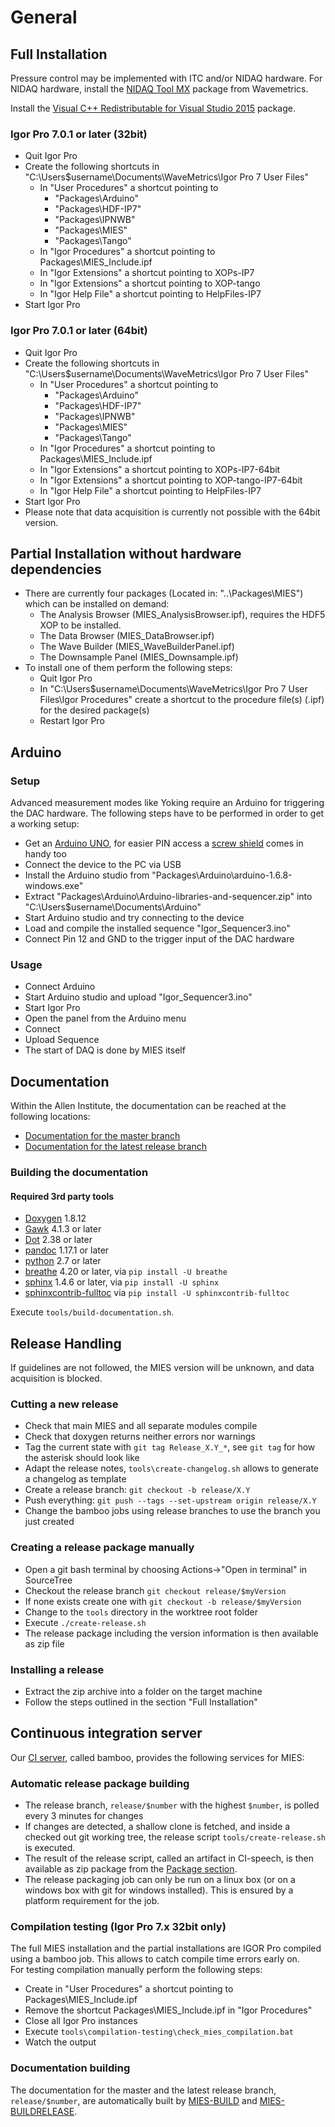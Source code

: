 # General

## Full Installation

Pressure control may be implemented with ITC and/or NIDAQ hardware.  For NIDAQ
hardware, install the [NIDAQ Tool MX](https://www.wavemetrics.com/products/nidaqtools/nidaqtools.htm)
package from Wavemetrics.

Install the [Visual C++ Redistributable for Visual Studio 2015](https://www.microsoft.com/en-us/download/details.aspx?id=48145) package.

### Igor Pro 7.0.1 or later (32bit)

* Quit Igor Pro
* Create the following shortcuts in "C:\Users\$username\Documents\WaveMetrics\Igor Pro 7 User Files"
	* In "User Procedures" a shortcut pointing to
		* "Packages\Arduino"
		* "Packages\HDF-IP7"
		* "Packages\IPNWB"
		* "Packages\MIES"
		* "Packages\Tango"
	* In "Igor Procedures" a shortcut pointing to Packages\MIES_Include.ipf
	* In "Igor Extensions" a shortcut pointing to XOPs-IP7
	* In "Igor Extensions" a shortcut pointing to XOP-tango
	* In "Igor Help File"  a shortcut pointing to HelpFiles-IP7
* Start Igor Pro

### Igor Pro 7.0.1 or later (64bit)

* Quit Igor Pro
* Create the following shortcuts in "C:\Users\$username\Documents\WaveMetrics\Igor Pro 7 User Files"
	* In "User Procedures" a shortcut pointing to
		* "Packages\Arduino"
		* "Packages\HDF-IP7"
		* "Packages\IPNWB"
		* "Packages\MIES"
		* "Packages\Tango"
	* In "Igor Procedures" a shortcut pointing to Packages\MIES_Include.ipf
	* In "Igor Extensions" a shortcut pointing to XOPs-IP7-64bit
	* In "Igor Extensions" a shortcut pointing to XOP-tango-IP7-64bit
	* In "Igor Help File"  a shortcut pointing to HelpFiles-IP7
* Start Igor Pro
* Please note that data acquisition is currently not possible with the 64bit version.

## Partial Installation without hardware dependencies
* There are currently four packages (Located in: "..\Packages\MIES") which can be installed on demand:
	* The Analysis Browser (MIES_AnalysisBrowser.ipf), requires the HDF5 XOP to be installed.
	* The Data Browser (MIES_DataBrowser.ipf)
	* The Wave Builder (MIES_WaveBuilderPanel.ipf)
	* The Downsample Panel (MIES_Downsample.ipf)
* To install one of them perform the following steps:
	* Quit Igor Pro
	* In "C:\Users\$username\Documents\WaveMetrics\Igor Pro 7 User Files\Igor Procedures" create a shortcut to the procedure file(s) (.ipf) for the desired package(s)
	* Restart Igor Pro

## Arduino

### Setup
Advanced measurement modes like Yoking require an Arduino for triggering the DAC hardware. The following steps have to be performed in order to get a working setup:

* Get an [Arduino UNO](https://www.arduino.cc/en/Main/ArduinoBoardUno), for easier PIN access a [screw shield](http://www.robotshop.com/en/dfrobot-arduino-compatible-screw-shield.html) comes in handy too
* Connect the device to the PC via USB
* Install the Arduino studio from "Packages\Arduino\arduino-1.6.8-windows.exe"
* Extract "Packages\Arduino\Arduino-libraries-and-sequencer.zip" into "C:\Users\$username\Documents\Arduino"
* Start Arduino studio and try connecting to the device
* Load and compile the installed sequence "Igor_Sequencer3.ino"
* Connect Pin 12 and GND to the trigger input of the DAC hardware

### Usage
* Connect Arduino
* Start Arduino studio and upload "Igor_Sequencer3.ino"
* Start Igor Pro
* Open the panel from the Arduino menu
* Connect
* Upload Sequence
* The start of DAQ is done by MIES itself

## Documentation

Within the Allen Institute, the documentation can be reached at the following locations:

* [Documentation for the master branch](http://10.128.24.29/master/index.html)
* [Documentation for the latest release branch](http://10.128.24.29/release/index.html)

### Building the documentation

#### Required 3rd party tools
* [Doxygen](http://doxygen.org) 1.8.12
* [Gawk](http://sourceforge.net/projects/ezwinports/files/gawk-4.1.3-w32-bin.zip/download) 4.1.3 or later
* [Dot](http://www.graphviz.org) 2.38 or later
* [pandoc](https://github.com/jgm/pandoc/releases) 1.17.1 or later
* [python](http://www.python.org) 2.7 or later
* [breathe](https://github.com/michaeljones/breathe) 4.20 or later, via `pip install -U breathe`
* [sphinx](http://www.sphinx-doc.org/en/stable) 1.4.6 or later, via `pip install -U sphinx`
* [sphinxcontrib-fulltoc](https://sphinxcontrib-fulltoc.readthedocs.io/en/latest/) via `pip install -U sphinxcontrib-fulltoc`

Execute `tools/build-documentation.sh`.

## Release Handling

If guidelines are not followed, the MIES version will be unknown, and data acquisition is blocked.

### Cutting a new release
* Check that main MIES and all separate modules compile
* Check that doxygen returns neither errors nor warnings
* Tag the current state with `git tag Release_X.Y_*`, see `git tag` for how the asterisk should look like
* Adapt the release notes, `tools\create-changelog.sh` allows to generate a changelog as template
* Create a release branch: `git checkout -b release/X.Y`
* Push everything: `git push --tags --set-upstream origin release/X.Y`
* Change the bamboo jobs using release branches to use the branch you just created

### Creating a release package manually
* Open a git bash terminal by choosing Actions->"Open in terminal" in SourceTree
* Checkout the release branch `git checkout release/$myVersion`
* If none exists create one with `git checkout -b release/$myVersion`
* Change to the `tools` directory in the worktree root folder
* Execute `./create-release.sh`
* The release package including the version information is then available as zip file

### Installing a release
* Extract the zip archive into a folder on the target machine
* Follow the steps outlined in the section "Full Installation"

## Continuous integration server
Our [CI server](http://bamboo.corp.alleninstitute.org/browse/MIES), called
bamboo, provides the following services for MIES:

### Automatic release package building
* The release branch, `release/$number` with the highest `$number`, is polled every 3 minutes for changes
* If changes are detected, a shallow clone is fetched, and inside a checked
  out git working tree, the release script `tools/create-release.sh` is executed.
* The result of the release script, called an artifact in CI-speech, is then
  available as zip package from the [Package section](http://bamboo.corp.alleninstitute.org/browse/MIES-RELEASE/latestSuccessful).
* The release packaging job can only be run on a linux box (or on a windows box with git for windows installed).
  This is ensured by a platform requirement for the job.

### Compilation testing (Igor Pro 7.x 32bit only)
The full MIES installation and the partial installations are IGOR Pro compiled
using a bamboo job. This allows to catch compile time errors early on.<br>
For testing compilation manually perform the following steps:

* Create in "User Procedures" a shortcut pointing to Packages\MIES_Include.ipf
* Remove the shortcut Packages\MIES_Include.ipf in "Igor Procedures"
* Close all Igor Pro instances
* Execute `tools\compilation-testing\check_mies_compilation.bat`
* Watch the output

### Documentation building
The documentation for the master and the latest release branch,
`release/$number`, are automatically built by
[MIES-BUILD](http://bamboo.corp.alleninstitute.org/browse/MIES-BUILD) and
[MIES-BUILDRELEASE](http://bamboo.corp.alleninstitute.org/browse/MIES-BUILDRELEASE).
